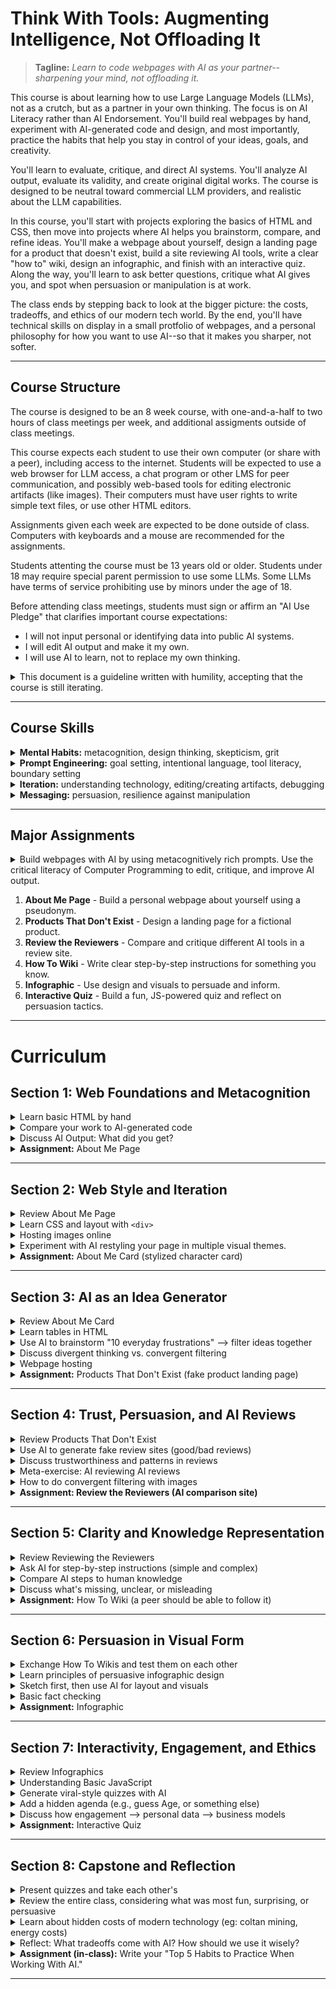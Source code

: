 # Think With Tools: Augmenting Intelligence, Not Offloading It

> **Tagline:** *Learn to code webpages with AI as your partner--sharpening your mind, not offloading it.*

This course is about learning how to use Large Language Models (LLMs), not as a crutch, but as a partner in your own thinking. The focus is on AI Literacy rather than AI Endorsement. You'll build real webpages by hand, experiment with AI-generated code and design, and most importantly, practice the habits that help you stay in control of your ideas, goals, and creativity.

You'll learn to evaluate, critique, and direct AI systems. You'll analyze AI output, evaluate its validity, and create original digital works. The course is designed to be neutral toward commercial LLM providers, and realistic about the LLM capabilities.

In this course, you'll start with projects exploring the basics of HTML and CSS, then move into projects where AI helps you brainstorm, compare, and refine ideas. You'll make a webpage about yourself, design a landing page for a product that doesn't exist, build a site reviewing AI tools, write a clear "how to" wiki, design an infographic, and finish with an interactive quiz. Along the way, you'll learn to ask better questions, critique what AI gives you, and spot when persuasion or manipulation is at work.

The class ends by stepping back to look at the bigger picture: the costs, tradeoffs, and ethics of our modern tech world. By the end, you'll have technical skills on display in a small protfolio of webpages, and a personal philosophy for how you want to use AI--so that it makes you sharper, not softer.

---

## Course Structure
The course is designed to be an 8 week course, with one-and-a-half to two hours of class meetings per week, and additional assigments outside of class meetings.

This course expects each student to use their own computer (or share with a peer), including access to the internet. Students will be expected to use a web browser for LLM access, a chat program or other LMS for peer communication, and possibly web-based tools for editing electronic artifacts (like images). Their computers must have user rights to write simple text files, or use other HTML editors.

Assignments given each week are expected to be done outside of class. Computers with keyboards and a mouse are recommended for the assignments.

Students attenting the course must be 13 years old or older. Students under 18 may require special parent permission to use some LLMs. Some LLMs have terms of service prohibiting use by minors under the age of 18.

Before attending class meetings, students must sign or affirm an "AI Use Pledge" that clarifies important course expectations:<ul>
<li>I will not input personal or identifying data into public AI systems.
<li>I will edit AI output and make it my own.
<li>I will use AI to learn, not to replace my own thinking.
</ul>

<details>
  <summary>This document is a guideline written with humility, accepting that the course is still iterating.</summary><ul>
  <li>AI technology may advance quickly enough to obsolete the course before it is fully implemented in a class.
  <li>For an instructor to expect to teach this course well, they should have familiarity with LLMs (as a practical requirement), and Design Thinking or other rapid prototyping experience (as an internalized process, to help iterate this course while administering it). Before teaching this course, a new teacher is advised to ask an LLM to teach them Design Thinking, including thoughts on applying Design Thinking to teaching a new course.
  <li>Additional notes are included (behind summary expansions like this) by the author. These are to provide details, context, and some suggestions for specific in-class implementations.
  <li>The author acknowledges that this course is probably too ambitious as written. It doesn't allow much accommodation for students who have difficulty (like ESL, poor gemeral computer use, outdated computers, learning disabilities), and expects a lot of technical expertise from the instructor as well. Time estimates are not tested. Significant implementation details are still absent.
  <li>Please contact the course developer at michael.vaganov@gmail.com with feedback.
  </ul>
</details>

---

## Course Skills
<details>
  <summary><b>Mental Habits:</b> metacognition, design thinking, skepticism, grit</summary><ul>
  <li>Metacognition: Do I understand the problem? What did I think I was asking the AI for? What do I think the AI thought I asked for? Is there something I need more clarity about to form a better question or better instruction?
  <li>Design Thinking: What are the goals to achieve? Can those goals be separated into other goals? What is the most important goal? How can I test if the goals are good? What can I try to achieve those goals? How can I test if our approach is good?
  <li>Skepticism & Critical Thinking: Is the AI telling me the truth? How can I test if it is true? Could my prompt be improved to make the AI more rigorous? Does this even make sense for me to ask? Does this make sense for me to do? Is the AI's suggestion actually good?
  <li>Grit: Is progress being made toward my goal? Is there a small goal I can achieve next? Can I adjust the goal to be more engaging? Can I adjust the webpage to be more engaging?</ul>
</details>
<details><summary><b>Prompt Engineering:</b> goal setting, intentional language, tool literacy, boundary setting</summary><ul>
  <li>Strong goal setting: What kinds of goals is the AI good at understanding? How can I identify a clear goal for the AI model? Does it help to identify what is not a goal? How can I use the AI tool to help me understand my own goal?
  <li>Intentional Language Use: What is the purpose I'm trying to convey? What do the individual words mean? How can I use the model to help refine the prompt?
  <li>Tool Literacy: What are the AI models? What can the models do? How do we use the models well? Are there non-LLM tools I can use to improve AI output?
  <li>Boundary Setting: What is not OK to ask the AI? Can companies sell what we write (and read) on the internet?</ul>
</details>
<details><summary><b>Iteration:</b> understanding technology, editing/creating artifacts, debugging</summary><ul>
  <li>Understanding Technology: What does this HTML code do? What is possible for HTML to do? How is HTML different from CSS, or JavaScript? How do I make a webpage on the internet? What is the internet?
  <li>Editing/Creating Artifacts: Can I edit HTML code, images, and other artifacts using non-AI tools? What tools can I use? How do I do that? Can AI help me learn to use the tools better?
  <li>Debugging: What is the problem? How do I solve it? How can I learn how to solve it? How can I understand the problem more clearly?
</ul></details>
<details><summary><b>Messaging:</b> persuasion, resilience against manipulation</summary><ul>
  <li>Pursuasion: What do I care about? What do other people care about? How can I make someone care about something? Where can I learn more about persuasive messaging?
  <li>Resilience: What are common messaging tactics that control attention? What messaging tactics work on me?
</ul></details>

---

## Major Assignments
<details><summary>Build webpages with AI by using metacognitively rich prompts. Use the critical literacy of Computer Programming to edit, critique, and improve AI output.</summary><ul>
<li>Assignments in this class are more like art projects than math assignments. Students should be encouraged to express themselves, and hold their work to a standard defined by the scrutiny of their peers. Suggestions for critique guidelines:<ul>
  <li>As a group, discuss the page categorically:<ul>
    <li>Vibe Check: How does it make you feel?
    <li>Design & Layout: Is the page balanced well? Is there a clear prupose to colors? Is the spacing and typography good? Is there a good visual hierarchy (what catches the eye first, and then what, and then what, ...)? Is the page cohesive?
    <li>Clarity & Communication: Can we tell what the page is trying to say? Are the ideas easy to grasp? Does the style fit the message?
    <li>Use of HTML/CSS Fundamentals: Does the structure make sense? Is it readable to make manual edits? 
    <li>Creativity and Personal Expression: Is the design original or unique? Were there any risks taken that paid off? Is there a notable style? Is there a point of view expressed?
    <li>Constructive Feedback: What is working well? What could be stronger? Concrete/specific suggestions? <i>Critique = Curiosity + Specificity + Kindness</i>
  </ul>
  <li><b>Feel, Communicate, Improve</b>: Each student should give a 3 word critique for each other student. One word for <i>how the page feels</i>, one word for what that student recognizes <i>the page is communicating</i>, and one word for <i>what the page could improve</i> if it had to change one thing.
</ul>
<li>For each assignment, consider making this outline into a ruberic for grading, or a worksheet for students to fill out with each assignment:<br><ul>
  <li>Planning:<ol>
    <li>Explicit goals:
    <li>Prompt:
    <li>Extra Meaning:
    <li>Personal Goals:
    <li>Additional Questions:
    <li>Rough Sketch:
  </ol>
  <li>Implementation:<ul>
    <li>Quality of Results of Prompt Alone:
    <li>Quality of Results of Prompt & Extra Data:
    <li>Was the Writing the Extra Data Worth It:
    <li>How You Improved It:
    <li>Affirm Ethical AI Use:
  </ul>
</ul>
<li>Planning: preparation before interacting with your AI:<ol>
  <li>Identify your general goal for the assignment. Think about how you want to fulfill the requirements. Writing notes, diagrams, or mind-maps for yourself may improve your own clarity of thoughts.
  <li>Write a prompt that you think will generate what you want. Save this prompt, it will be used later.
  <li>Write down, in your own words, what you think this assignment is really asking for. Are there any important assumptions? Are there any non-obvious goals?
  <li>Write a your personal goal in doing this assignment if you have any, besides just fulfilling assignment requirements. Do you have any extra creative ambition? Could you use this output for another assignment?
  <li>Write down at least 3 questions to ask about this assignment. For example:<ul>
    <li>Do you know how to create the best picture possible to express your ideas? If not, ask about a good approach for selecting a picture.
    <li>Do you know the latest news about your topic? If not, ask if there is any important recent news about it.
    <li>Do you want an educated opinion about something related to your topic? If so, ask what you want the opinion about.
    <li>Do you know if a similar webpage already exists that you can be inspired by? If not, ask if there is such a page.
    <li>Do you want to know an interesting factoid about a related topic? If so, ask for an interesting factoid about a specific topic.
    <li>Do you know what it is about your topic that is most interesting or important to most people? If you don't, ask what is the most important or interesting thing about the topic.
    <li>Do you know the best way to express a specific message you want to share? If not, write your message and ask for alternative wording.
    <li>... you can ask an LLM to provide more example questions if you need more questions.
  </ul>
  <li>Draw an outline of the web page you want to meet the assignment. There are multiple ways you could do this:<ul>
    <li>Use a physical paper with a pen or pencil to sketch boxes for each area of your webpage, and label what each box is for. Take a digital picture of this sketch, with a cell phone or laptop webcam.
    <li>Draw a picture using a simple graphics program, like MSPaint on Windows.
    <li>Use text boxes in a word processor or presentation software and then take a screenshot.
  </ul>
</ol>
<li>Implementation: After preparation steps:<ul>
  <li>Imagine what you expect the AI to do. You don't need to write this down, but writing it can help your thought process.<ul>
    <li>What kind of thing will it say?
    <li>What questions will it answer?
    <li>Will it seemingly ignore any part of your prompt?
  </ul>
  <li>Give the LLM your prompt from step 2. Evaluate the LLM's output<ul>
    <li>Is it good?
    <li>Does it do everything you want?
  </ul>
  <li>Consider the preparation work you did before sharing the prompt with the LLM. In a new AI window, give the background information from step 3, your goal(s) from step 4, and the questions you wrote for step 5. Also, take the picture of your outline from step 6 and feed that image into the LLM. After providing all of this input, give it your prompt from step 2 (or a modified version of that prompt if it seems appropriate). Evaluate the output.
  <li>Compare the output from the first prompt that didn't contain any of your other thoughts or goals to the second prompt that did. Was the different output worth the extra effort?
  <li>Intellectual Property is a complex topic when it comes to AI. It is a best practice to improve or make your own modification to AI results before posting it as your own, to avoid many Intellectual Property problems. Making your own modifications makes the work "Transformative" instead of "Derivative". This distinction is important, because Transformative works are "Fair Use", and do not require special copyright permissions (Parody, obvious lies made for comedic effect, is also considered "Fair Use").
  <li>Before submitting or sharing any assignments, verify the following considerations were taken into account:<ul>
    <li>Privacy: "Did I share anything personal?"
    <li>Attribution: "Do I know where this content came from (is it Fair Use)?"
    <li>Truthfulness: "Can I verify claims? Or is this clearly Parody?"
  </ul>
</ul>
<li>Be prepared to share your prompts and the LLM's webpage results with the class during the next class meeting. Each assignment may have additional asks which you should also be prepared for during your brief presentation.
<li>Edit the generated HTML or CSS to tweak the results. Feel free to ask the LLM to make the changes for you, or for syntax help so you can change things yourself. It better to make the changes yourself, for creative practice, for Transformative Fair Use, and for continuous engagement of your own mind, which will improve final work quality.
<li>These assignments can become very time consuming if students focus on perfection. Instead, focus on engaging your mind on essential deliverables for each assignment. <i>Don't make it perfect, make it clear.</i>
</ul></details>

1. **About Me Page** - Build a personal webpage about yourself using a pseudonym.  
2. **Products That Don't Exist** - Design a landing page for a fictional product.  
3. **Review the Reviewers** - Compare and critique different AI tools in a review site.  
4. **How To Wiki** - Write clear step-by-step instructions for something you know.  
5. **Infographic** - Use design and visuals to persuade and inform.  
6. **Interactive Quiz** - Build a fun, JS-powered quiz and reflect on persuasion tactics.  

---

# Curriculum

## Section 1: Web Foundations and Metacognition
<!-- ~60-110 min -->
<details><summary>Learn basic HTML by hand</summary><ul>
<li><i>(5 min)</i> Introduce the importancs of web programming. "Web development with HTML, CSS, and JavaScript is critical literacy in this course. It is true that by the end of the class, the AI will be writing most of your code. However, it is an inescapable fact that these technical skills are required to edit, critique, and improve AI output. web programming is not mechanics that can be ignored, it is the source of your most powerful agency when doing web development."<br>
"We are going to write HTML by hand, so that you can get a feel for the technology, and understand the output that LLMs give us."
<li><i>(2 min)</i> Have each student create a plain text file, with a <code>.html</code> suffix
<li><i>(30 min)</i> Write "Hello World! This is my first HTML webpage." Starting from scratch, from an empty file with some understandable text, add HTML tags one at a time. This will give students clarity about how to program, and dispel some ambiguity about what code does. Make predicitons about output and test those predictions often, so that students can recognize and get into that habit as well.<ul>
<li>Use <code>b</code>old, <code>i</code>talics, <code>u</code>nderline, and <code>strike</code> tags to change the appearance of words written in the page.
<li>Add an image. show how the <code>img</code> tag works (<code>src</code> and <code>with</code> or <code>height</code> variables)
<li>Show how the <code>a</code>nchor tag works (<code>href</code> to google.com, or some other safe website)
<li>Show <code>p</code>, <code>br</code>, <code>h1</code>, <code>h2</code>, <code>h3</code> tags
<li> Look at each student's work as they follow along with your tutorial.
</ul>
</ul></details>
<details><summary>Compare your work to AI-generated code</summary><ul>
<li><i>(2 min)</i> Ask each student to "imagine what is the simplest HTML webpage you can make." Have them describe their expectation to a peer.
<li><i>(2 min)</i> Have each student prompt an LLM "<code>What's the simplest HTML webpage you can make?</code>" How was it different from expectations?
<li><i>(2 min)</i> Ask an LLM to list the basic HTML tags used for formatting, with an example of syntax using each tag, and expected output.
</ul></details>
<details><summary>Discuss AI Output: What did you get?</summary><ul>
<li> <i>(10 min)</i> Discuss: Did it explain it's thinking? Did the LLM output more HTML syntax than you expected? Or less?
<li><i>(5-40 min)</i> Try a different LLM and see if the results are different. Here are the best LLMs as of the writing of this document: <a href="https://chatgpt.com/">ChatGPT</a>, <a href="https://claude.ai/">Claude</a> (age 18+), <a href="https://deepseek.ai/">Deepseek</a> (age 18+), <a href="https://gemini.google.com/">Gemini</a>, <a href="https://grok.com/">Grok</a>. Encourage students to try each one at some point during the class. Because of the rate of change in the AI industry, expect this list of recommended LLMs to change during the class. Be prepared to research a better list before class starts. As a baseline, ChatGPT is likely to be the best option, since OpenAI is an AI product focused company, and as of October 2025, it is an outlier in how extremely well funded it is, with clear plans to develop robust infrastructure to support its popularity. 
<li><i>(2 min)</i> Using a chat program or LMS that the entire class has access to, have each student cut-and-paste their favorite sentence generated by an LLM from today's exercises.
</ul></details>
<details><summary><b>Assignment:</b> About Me Page</summary><ul>
<li>Write your pseudonym (fake name) in a simple webpage. Add personal information about yourself that you want people to know (but not sensitive identity information). Consider what you think is important to you, and what is important for other people to know about you.
<li>Use at least 3 different tags (for example: <code>h1</code> for a title, <code>b</code> to make important text bold, <code>img</code> to include an image you think is important).
<li>When you were writing the HTML code, did you imagine what the output would look like? did the output come out like you expected?
<li>Paste your HTML code into an LLM and ask it to make changes to it. For example "take this webpage and make it look like a modern blog post". Look at the HTML output to understand it. Test your understanding with small edits.
<li>Be sure to NOT include too much personal information. It is possible for LLMs to leak data, and this information could be used for identity theft in the future.<ul>
  <li>Avoid sharing your real name, address, phone number, email address, birthdate, middle name, what school you are attending, the names of your pets, names of family members
  <li>NEVER share passwords, PINs, passport/drivers-license/social-security numbers, bank acount numbers, or any other unique numbers associated with your identity.
</ul>
</ul></details>

---

## Section 2: Web Style and Iteration
<!-- ~60-120 min -->
<details><summary>Review About Me Page</summary><ul>
<li><i>(5-30 min)</i> Each student should briefly show their personal webpage, and answer any questions the teacher or other students might have about it.
</ul></details>
<details><summary>Learn CSS and layout with <code>&lt;div></code></summary><ul>
<li><i>(20 min)</i> Write all of the CSS exaple code below, incrementally, from an empty .html file. Just as before, start from scratch, and test expectations often.<ul>
<li>Students should write the same code as you. Ask them to speak up if their output looks incorrect. It is critical that students have a strong baseline of understanding how typed syntax creates web artifacts.
<li>Start with the body, without any CSS classes defined. View the webpage.
<li>Add the CSS classes one at a time, viewing the webpage between each addition.<br><code>
&lt;body><br>
&nbsp;&nbsp;&lt;h1>Confucius said:&lt;/h1><br>
&nbsp;&nbsp;&lt;p><br>
&nbsp;&nbsp;&nbsp;&nbsp;If your plan is one year, &lt;span class="bluetxt">plant rice&lt;/span>.<br>
&nbsp;&nbsp;&nbsp;&nbsp;If your plan is ten years, &lt;span class="greentxt">plant trees&lt;/span>.<br>
&nbsp;&nbsp;&nbsp;&nbsp;If your plan is one hundred years, &lt;span class="redtxt">educate children&lt;/span>.<br>
&nbsp;&nbsp;&lt;/p><br>
&lt;/body><br>
&lt;style type="text/css"><br>
h1 {<br>
&nbsp;&nbsp;font-family: courier, courier-new, consolas, serif;<br>
&nbsp;&nbsp;font-size: 20pt;<br>
&nbsp;&nbsp;color: blue;<br>
&nbsp;&nbsp;border-bottom: 2px dotted blue;<br>
}<br>
html {<br>
&nbsp;&nbsp;font-family: arial, verdana, sans-serif;<br>
&nbsp;&nbsp;font-size: 12pt;<br>
}<br>
p { color: #3030a0 }<br>
.redtxt { color : #FF0000; }<br>
.greentxt { color : #0f0; }<br>
.bluetxt { color : blue; }<br>
&lt;/style><br>
</code>
</ul>
<li><i>(20 min)</i> Teach basic Div tags. Use a similar approach to the one for CSS (start with basic HTML first, view result, add classes incrementally while refreshing to check results). Use the following code (or something similar):<br><code>
&lt;head><br>
&nbsp;&nbsp;&lt;title>Web Development Haiku&lt;/title><br>
&nbsp;&nbsp;&lt;style type="text/css"><br>
&nbsp;&nbsp;&nbsp;&nbsp;.footer { border: 2px dotted; border-color: #44f; color: #44f; padding: 5px; text-align: right; }<br>
&nbsp;&nbsp;&nbsp;&nbsp;.content { border: 1px solid; background-color: white; margin: 10px; padding: 2px; }<br>
&nbsp;&nbsp;&nbsp;&nbsp;.title_area { background-color: black; font-size: 200%; text-align: center; color: #aaf; }<br>
&nbsp;&nbsp;&nbsp;&nbsp;.container { background-color: #aaf; padding: 20px; width: 400; }<br>
&nbsp;&nbsp;&nbsp;&nbsp;.main_image {<br>
&nbsp;&nbsp;&nbsp;&nbsp;&nbsp;&nbsp;width: 300; height: 200; background-repeat: no-repeat;<br>
&nbsp;&nbsp;&nbsp;&nbsp;&nbsp;&nbsp;background-image: url(https://nickelodeonuniverse.com/wp-content/uploads/Spongebob.png)<br>
&nbsp;&nbsp;&nbsp;&nbsp;}<br>
&nbsp;&nbsp;&lt;/style><br>
&lt;/head><br>
&lt;body style="background-color: #ffffdd;"><br>
&nbsp;&nbsp;&lt;div class="container"><br>
&nbsp;&nbsp;&nbsp;&nbsp;&lt;div class="title_area">iStruggle&lt;/div><br>
&nbsp;&nbsp;&nbsp;&nbsp;&lt;div class="main_image">&lt;/div><br>
&nbsp;&nbsp;&nbsp;&nbsp;&lt;div class="content"><br>
This is my webpage&lt;br><br>
I write whatever I want&lt;br><br>
But, does it work yet?<br>
&nbsp;&nbsp;&nbsp;&nbsp;&lt;/div><br>
&nbsp;&nbsp;&nbsp;&nbsp;&lt;div class="footer">if you can read this, my HTML works.&lt;/div><br>
&nbsp;&nbsp;&lt;/div><br>
&lt;/body></code>
</ul></details>
<details><summary>Hosting images online</summary><ul>
<li><i>(2-40 min)</i> Show the class how to host an image on the internet in a way that is accessible to your teaching environment (some image sharing websites might be blocked). <a href="https://uploadcare.com/pricing/">uploadcare</a> or <a href="https://docs.github.com/en/pages/getting-started-with-github-pages/creating-a-github-pages-site">github</a> might be appropriate. Prepare this before class starts; technical difficulties can arise in practice. If your web traffic is filtered by strict school policies, use an LLM to try to find workarounds.<ul>
 <li>Why can't we just share image files from our own computers with the internet?
 <li>What is The Internet?
</ul>
</ul></details>
<details><summary>Experiment with AI restyling your page in multiple visual themes.</summary><ul>
<li><i>(3 min)</i> Cut and paste the HTML page into an LLM. ask the LLM how to modify it for different results (like left-alignment of the title, or different colors)
<li><i>(2 min)</i> Ask the LLM to restyle your page in at least 3 different styles (for example: minimalist, retro, neon). For example: "Restyle this page to have a minimalist aesthetic".
<li><i>(2 min)</i> Using a chat program or LMS that the entire class has access to, have each student cut-and-paste their favorite sentence generated by an LLM from today's exercises.
</ul></details>
<details><summary><b>Assignment:</b> About Me Card (stylized character card)</summary><ul>
<li>Create a character card about yourself, like those used in games. Include a picture and some information about yourself.
<li>Consider what is the most important thing about you that people should know. Do you have a passion? Do you have a skill you want to be known by? What reputation do you want the world to have about you?
<li>Feel free to use content from your previous assignment.
<li>You can use the last 'div' example as a starting point for a design/structure.
<li>Use an LLM to restyle the page with a new theme. Make at least one manual edit to the CSS of your favorite styled webpage.
</ul></details>

---

## Section 3: AI as an Idea Generator
<!-- ~76-121 min -->
<details><summary>Review About Me Card</summary><ul>
<li><i>(5 min)</i> Pair up, and explain your character card to one other student. Why did you choose that image? Why did you write that text? What did you modify from any LLM generated output?
<li><i>(15 min)</i> The class should reconvene after a short time for group discussion, and each student should briefly show their character card to the entire class. Students should be ready to answer any questions about their work.
</ul></details>
<details><summary>Learn tables in HTML</summary><ul>
  <li><i>(15 min)</i> Teach basic HTML tables. You can use a similar approach to the one for CSS, with the following code (or something similar):<code><br>
&lt;table><br>
&nbsp;&nbsp;&lt;tr><br>
&nbsp;&nbsp;&nbsp;&nbsp;&lt;th>First&lt;/th>&lt;th>Last&lt;/th>&lt;th>First Company&lt;/th><br>
&nbsp;&nbsp;&lt;/tr>&lt;tr><br>
&nbsp;&nbsp;&nbsp;&nbsp;&lt;td>Bill&lt;/td>&lt;td>Gates&lt;/td>&lt;td>Traff-O-Data&lt;/td><br>
&nbsp;&nbsp;&lt;/tr>&lt;tr><br>
&nbsp;&nbsp;&nbsp;&nbsp;&lt;td>Steve&lt;/td>&lt;td>Jobs&lt;/td>&lt;td>"blue box"&lt;/td><br>
&nbsp;&nbsp;&lt;/tr><br>
&lt;/table><br>
&lt;style type="text/css"><br>
table { border: 1px solid #f00; border-spacing: 5px; }<br>
td { border: 1px solid black; padding: 10px; }<br>
th { border: 5px dotted #0ff; padding: 0px; }<br>
&lt;/style><br>
  </code>
</ul></details>
<details><summary>Use AI to brainstorm "10 everyday frustrations" --> filter ideas together</summary><ul>
<li><i>(10-20 min)</i> Prompt: <code>List 10 everyday frustrations people have that could inspire a product.</code><ul>
  <li>Have different students generate the list with different LLMs. Determine with the class what the most compelling ideas are. Consider assigning roles to the AI to focus it's thinking. For example:<ul>
    <li><code>You are a pragmatic, fiscally conservative product developer. List 10 everyday frustrations that can be solved with a product that costs less than $5 to manufacture.</code>
    <li><code>You are a forward-thinking techno-utopian product designer. List frustrations you expect people will have with new technology expected within the next 1 to 5 years.</code>
    <li><code>You are a mechanically inclined DIYer with expert 3D printing skills. List the top 10 product ideas that people in your hackerspace have been asking you to build a product for. Do not include ethically dubious product ideas.</code>
  </ul>
  <li>Did the LLMs miss any important frustrations that the students are focused on?
  <li>Pick a topic with students, possibly from the list of frustrations.
</ul>
<li><i>(10-20 min)</i> Example prompt: <code>Create a table of possible new product solutions to [insert frustrating problem description here]. For each new solution, identify practical use (does the new product solve the problem), practical feasibility (could the new product actually be created) and financial feasibility (could this new product be produced cheaply).</code><ul>
<li>Impractical and expensive products are not bad output, this is an exercise to judge the AI's brainstorming and evaluation.
<li>Show how to use AI image generators to create placeholder images of new products.
<li>Show how to feed sketches into image generators to make product images with specific details.
</ul>
</ul></details>
<details><summary>Discuss divergent thinking vs. convergent filtering</summary><ul>
<li><i>(2 min)</i> Identify that as you have been reading lists and tables generated by AI, you have been evaluating which ideas are nonsense, and which are promising.
<li><i>(2 min)</i> Identify how the AI is being used for Divergent Thinking (generating different ideas), and your human intuition is being used for Convergent Filtering (recognizing signal in the LLMs' noise). Remind students that humans should include their ideas during generation, to help prompt and guide the AI, and to maintain intellectual engagement with the process.
<li><i>(5-10 min)</i> Discuss: Were there any ideas that seem like no person could have thought of them? Did the LLM provide an real "creative" value? Did it do much more than organize thoughts? Is organizing thoughts enough value to justify the time cost of using AI for brainstorming? Imagine 2 different teams: one that uses AI for brainstorming, and one that doesn't. Which team will have more ideas? Which team will be able to implement their ideas better?
<li><i>(2 min)</i> Have each student cut-and-paste what they think the worst idea is that the AI generated from today.
</ul></details>
<details><summary>Webpage hosting</summary><ul>
  <li><i>(10-30 min)</i> Show the class how to host webpages on the internet. <a gref="https://docs.github.com/en/pages/getting-started-with-github-pages/creating-a-github-pages-site">Github</a> is a reliable host for simple web pages. There are almost certainly others as well. <h1>This Requires Preparation Well Before Class.</h1> Test this in an environment as close to the student's environment as possible. Use an LLM to determine if there is an easier method for students to have their webpages hosted. Explain that these webpages will be used in a public portfolio, which students can share with their friends and parents, and use as skill advertisement to future employers.</ul></details>
<details><summary><b>Assignment:</b> Products That Don't Exist (fake product landing page)</summary><ul>
<li>Create a landing page for a new product that doesn't yet exist. Include images, and text descriptions of the product. Try to make a product that people will want to buy. It's ok if you don't know how to create it, or if the product is impractical.
<li>Before starting the assignment, ask students to:<ul>
  <li>Consider: could you come up with a better ideas by combining ideas that the AI listed?
  <li>After selecting a product to make your page about, ask a peer student or the teacher for their thoughts about your idea.
  <li>When generating the image for your product, use a sketch or draft image as part of the prompt.
  <li>You will be asked to present your product. During your presentation, be ready to identify at least one thing you removed/replaced from the LLMs generated output.
<li>Host this page on the internet, so it can be shared easily in the next class.
</ul>
</ul></details>

---

## Section 4: Trust, Persuasion, and AI Reviews
<!-- ~84-104 min -->
<details><summary>Review Products That Don't Exist</summary><ul>
<li><i>(2 min)</i> Before reviewing assignments from the previous class, ask the students to make note of what is inspiring or pusuasive about the web pages. Also ask them to be ready to explain what they removed/replaced from the LLM generated content.
<li><i>(20 min)</i> Review the pages with students, asking each one about how they altered the LLM output. After the review, discuss what the most pursuasive and inspiring things about the pages. Did the AI output surprise anyone?
</ul></details>
<details><summary>Use AI to generate fake review sites (good/bad reviews)</summary><ul>
<li><i>(20 min)</i> In class exercise: Have an LLM generate a fake reviews site with fake reveiws, possibly for a class favorite from the Products That Don't Exist. Have the LLM include good reviews and bad reviews. Generate the fake review text seperately from the page. Use at least 3 different prompts, with specific outcomes. For example:<ul>
  <li>"<code>Write 5 negative and 5 positive reviews for [product name], which is [product description].</code>"
  <li> "<code>Create a detailed product review of [product name], praising the nuanced quaility of the product design, and complaining about integration with a related niche product.</code>"
  <li> "<code>Review [product name] with a superfluously positive perspective, giving detailed affirmations of it's design and fit for purpose. The last 10% of the review should reveal a hilarious usecase that the product is not at all intended for, but the reviewer is apparently satisfied with.</code>"
</ul> 
<li><i>(2 min)</i> share the most extreme review written by an LLM.
</ul></details>
<details><summary>Discuss trustworthiness and patterns in reviews</summary><ul>
<li><i>(15 min)</i> Discuss any patterns you can recognize in the reviews. Which reviews seem the most trustworthy? Does everyone in class have the same opinions?
</ul></details>
<details><summary>Meta-exercise: AI reviewing AI reviews</summary><ul>
<li> <i>(5 min)</i> Have the AI review a product based using other AI reviews as input. Is the most recent AI review (the one based on other AI reviews) strange at all? Is there anything factually wrong in the latest review when compared to the original product?
</ul></details>
<details><summary>How to do convergent filtering with images</summary><ul>
<li> <i>(20-40 min)</i> <a href="https://www.photopea.com/">Photoshop tools</a> can combine and manipulate images. Using AI tools, you can create AI generated image parts, and arrange them in a collage, using different layers and effects. Show students how to generate a few images, and combine precisely using photoshop-like software. Prepare this before class starts, including some prepared images. This exercise can rapidly get derailed by technical challenges and internet slowdowns.
</ul></details>
<details><summary><b>Assignment: Review the Reviewers (AI comparison site)</b></summary><ul>
<li>Create a website that reviews and compares different AI tools. Compare at least 3 similar AI tools. Use a table to compare capabilities. Include an icon for each compared element.
<li>Host this page on the internet, so it can be shared easily in the next class.
</ul></details>

---

## Section 5: Clarity and Knowledge Representation
<!-- ~100-105 min -->
<details><summary>Review Reviewing the Reviewers</summary><ul>
  <li> <i>(25 min)</i> Share review sites as a class. Have each student identify which AI tool got the best reviews on their review site. Ask each student "Which review seems the most credible?" Did anything about the AI output surprise anyone?
</ul></details>
<details><summary>Ask AI for step-by-step instructions (simple and complex)</summary><ul>
<li> <i>(20 min)</i> Ask the AI how to do something "simple", and provide step by step instructions. For example: "give me instructions for how to make a peanutbutter sandwich". Discuss the results.<ul>
<li> What did you ask instructions about? Is everything correct?
<li> Did the AI miss anything?
</ul>
</ul></details>
<details><summary>Compare AI steps to human knowledge</summary><ul>
<li> <i>(10 min)</i> Ask the AI how to do something more specific that you know how to do, like defeat a winning strategy for your favorite game. If you don't know what to ask, ask the LLM to provide a list of topics that an average human is probably much more knowledgable about than an LLM.
</ul></details>
<details><summary>Discuss what's missing, unclear, or misleading</summary><ul>
<li> <i>(20 min)</i> Discuss with the class what kinds of things AI seems to be bad at knowing. Compare it to what AI seems to be good at knowing. Try to define what is missing. Is there a common theme? Is there a missing perspective? Is there a kind of information that could be helpful but is absent?
<li> <i>(20 min)</i> Explain Word Vectorization. In a nutshell:<ul>
  <li> Computers can only process numbers, and must turn all information into pure numbers, or lists of numbers. We call a list of numbers a "vector".
  <li> A list of numbers can describe a position. Math can distances between positions.
  <li> We can create a position vector for every word. Similar words will have a similar position. The more numbers (or dimensions) the vector has, the more clarity there will be about word associations.
  <li> Computers can be used to calculate good word positions, and based on reading real sentences.
  <li> <a href="https://youtu.be/gQddtTdmG_8?t=697">Computerphile exploration</a>
  <li> <a href="https://youtu.be/xn1OThRDqfk?t=38">Word vectors as platonic forms (perfect abstractions) made of numbers</a>
  <li> <a href="https://www.youtube.com/shorts/FJtFZwbvkI4">3blue1brown</a>
  <li> <a href="https://www.youtube.com/shorts/DAZwtb4x0Xc">Word Vectorization in one minute</a>
</ul> Having mathematically clear word associations explains why AI is good at working with ideas as rooted in words, instead of ideas as rooted in experience. (note: AI is also extremely good at naming things because of this foundation)
<li> <i>(5-10 min)</i> Comprehension Quiz:<ul>
  <li> King - Man = <ol type="a"><li>Dog<li>Monarch<li>Friend<li>Bucket</ol>
  <li> King - Man + Woman = <ol type="a"><li>Cat<li>Singer<li>Queen<li>Castle</ol>
  <li> Man - Adult = <ol type="a"><li>Boy<li>Cat<li>Girl<li>Car</ol>
  <li> Woman - Adult = <ol type="a"><li>Boy<li>Cat<li>Girl<li>Airplane</ol>
  <li> Cow - Moo + Dog = <ol type="a"><li>Oink<li>Woof<li>Meow<li>Hiss</ol>
  <li> Car - Road + Sky = <ol type="a"><li>Friend<li>Singer<li>Girl<li>Airplane</ol>
  </ul>
</ul>
</ul></details>
<details><summary><b>Assignment:</b> How To Wiki (a peer should be able to follow it)</summary><ul>
<li> Build a simple wiki-style site explaining how to do something you know well. A peer classmate should be able to follow the instructions.
<li> Make sure you edit the instructions generated by the LLM so that they are more accurate, and be prepared to explain some of those details to the class.
<li> Host this page on the internet, so it can be shared easily in the next class.
</ul></details>

---

## Section 6: Persuasion in Visual Form
<!-- ~120 min -->
<details><summary>Exchange How To Wikis and test them on each other</summary><ul>
<li> <i>(20 min)</i> Each student should pick a peer, and trade How To Wikis with each other. Pair up, and try to do your partner's tutorial
<li> <i>(10 min)</i> After some time doing your peer's tutorial tutorial (or struggling to do it) identify unclear steps, or missing steps. Also, each student should explain to their partner what part of the LLM output they modified.
<li> <i>(20 min)</i> Reconvene as a class to discuss what pain points there were in making instructions for people, and following instructions from other people.</ul></details>
<details><summary>Learn principles of persuasive infographic design</summary><ul>
<li> <i>(20 min)</i> Ask the class what is exciting or curious to them in the world today, and think about how to represent it visually.<ul>
<li> Prompt: <code>What is one surprising fact about [topic you're curious about] that would make a good infographic?</code>
<li> Have students think of an iconic image associated with their idea for an infographic.
<li>Brainstorm ways to turn that icon into something meaningful in an infographic. Ask an AI for ideas.
</ul>
<li> <i>(20 min)</i> Discuss what emotions (or biases) will make the message of this inforgraphic more appealing, surprising, or otherwise engaging? Consider prompting an AI about this topic before teaching the class:<br><code>What are some general guidelines for how to make an appealing infographic? What elements are highly attractive and persuasive to include or emphasize? If there are well known broad concepts or general rules that can be applied as heuristics to infographic persuasiveness, make a note of those.</code>
</ul></details>
<details><summary>Sketch first, then use AI for layout and visuals</summary><ul>
<li> <i>(20 min)</i> Sketch the infographic's structure on paper, labeling what goes where, before AI design help. Take a picture with a digital camera so you can upload it to your LLM. Note that this might take longer than expected, because not all students will have paper and writing implements on hand. If students are confused about what an infographic should look like, recommend that they search for some infographics online, and emulate one that they like. Also remind them that practicing creativity in small ways now is required to practice creativity in more meaningful ways later.
</ul></details>
<details><summary>Basic fact checking</summary><ul>
<li> <i>(10 min)</i> Create an outlandish numerical claims for an infographic (like: "99% of Americans believe AI is going to make their job obsolete"). Ask the LLM to determine if the numerial claim is accurate, and how to determine the accuracy of a statement like that.
</ul></details>
<details><summary><b>Assignment:</b> Infographic</summary><ul>
<li> Use HTML, CSS, and at least one generated image to create an infographic that explains a topic of interest.
<li> Fact check numerical details in the infographic, and use LLMs to verify your facts. Be prepared to discuss these facts, and the fact-checking techniques you used, when presenting your infographic in class. Have your sources documented and ready to share.
<li> Host this page on the internet, so it can be shared easily in the next class.
</ul></details>

---

## Section 7: Interactivity, Engagement, and Ethics
<!-- ~75-115 min -->
<details><summary>Review Infographics</summary><ul>
  <li> <i>(20 min)</i> Before reviewing, ask the students to make note of what is inspiring or pusuasive about the pages. Each student should share their infographics with the class, including references to sources where data came from. As a class, discuss what the most pursuasive and inspiring thing was the infographics. Did the data surprise anyone? Did the AI output surprise anyone?</ul></details>
<details><summary>Understanding Basic JavaScript</summary><ul>
<li> <i>(5-20 min)</i> Show how to prompt code generation and use it responsibly:<ul>
<li> Prompt: <code>Create a webpage using HTML and JavaScript. The webpage should have 2 prominent buttons, one labeled 'A' and the other labeled 'B'. A third button labeled 'Results' should display a label on the page when pressed. This label should include the count of how many times the 'A' and 'B' buttons were pressed.</code>
<li> While sharing your screen, iterate on the code, testing to make sure it still works after each change. If it stops working as expected, backtrack and experiment until you understand what happened.<ul>
  <li> Take the generated HTML/JavaScript, and create an equivalent .html file on your local computer. Test that it works correctly as is. If the first test doesn't work, consider changing the prompt or using a different LLM.
  <li> Make a note about everything that looks foreign. Hypothesize what the new syntax is, and create simple tests to validate your hypothesis. If you are still confused, ask the LLM to explain these new ideas.
  <li> Remove all non-functional code, to create a maximally simplified example.
  <li> Examine each line of code to guess what it does. Rename every variable or function with your own words.
  <li> Refactor the code style to use less inlined logic:<ul><li> Create well named variables to describe partial results <li> Create named functions instead of anonymous lambda epressions</ul>
  <li> Find patterns in the code that can be collapsed into helper functions. Create the helper functions and use them. Test each function separately.
</ul>
<li> Basic ethics of Computer Programming<ul>
  <li> Once code is fully understood, it becomes your code, and you should feel empowered to use it. In practice, understanding is the only price that programmers need to pay for code.
  <li> For a programmer, copying and using code is unethical if it is not understood. There can be extremely negative practical consequences for adding poorly understood code to software. Software bugs are rooted in this lack of understanding. The more software you write, the clearer this will become.
  <li> (possibly out-of-scope additional discussion) In the modern LLM-powered era of softare development, understanding how the code works in an abstract sense is not enough. Programmers must understood how it works <i>in the system it is designed for</i>. This distinction is not dramatic for a webpage, but it could be very dramatic for a robot with motors that spin in the real world. To address this nuance, test all code that touches external systems thouroughly: don't accept hundreds of lines of code from an LLM at once, test just a few. LLMs are unable to experience interactions with external systems, and are unlikely to expect real life consequences.
</ul>
</ul>
</ul></details>
<details><summary>Generate viral-style quizzes with AI</summary><ul>
  <li> <i>(5 min)</i> Come up with an idea for a viral quiz. Something like "what fruit are you?" or "What Spongebob character is your spirit animal?" Ask your LLM for topic ideas after you come up with a few.
  <li> <i>(5 min)</i> Have the AI generate the quiz as an example. Show the JavaScript elements present in the quiz.</ul></details>
<details><summary>Add a hidden agenda (e.g., guess Age, or something else)</summary><ul>
<li> <i>(5 min)</i> <b>This exercise explores how data can be misused. We are learning to resist these tactics, not deploy them.</b> Identify a hidden agenda to add to the quiz. For example: "Rewrite the quiz so it will also help identify the Age of quiz takers."<br> Instead of Age, you can try: Gender, Political Affiliation, Education Level, Occupation, Relationship Status, Risk Tolerance, Brand Affiliation, Home Ownership Status, Voting Liklihood, Privacy Attitudes, Persuadability, Moral Foundations, Patience, Addictions, Cognitive Style, Social Network Density, ...</ul></details>
<details><summary>Discuss how engagement --> personal data --> business models</summary><ul>
<li> <i>(10 min)</i> Ask the AI to help you come up with tricks to make the quiz more engaging, to drive more interaction from users. Brainstorm with your AI how to create a click-baity title or tagline for a quiz. Implement those tricks.
<li> <i>(5-20 min)</i> Discuss with the class: user interaction can be processed to recognize valuable personal data about quiz takers, which can then be bought and sold online. Companies like Google and Meta are extremely profitable because of this kind of data trade. Who would want to buy this kind of data, and why?
<li> <i>(5-10 min)</i> Explain the Cambridge Analytica scandal. Specifically mention how quizzes on Facebook were used to demographically segment millions of American voters, and then serve targeted pursuasive ads to nudge voting behavior during the 2016 presidential election. Explain that this is still not illegal, but that Meta was prosecuted for allowing it, having to pay billions of dollars in fines and settled lawsuits. The incident dramatically changed Meta's internal culture and technical safeguards related to user data privacy. Meta's engineering culture is now a good model of ethical consideration applied to technical infrastructure. Despite Meta's internal rehabilitation, the unethical tactics at the root of the Cambridge Analytica scandal remain viable.<br>For the sake of our own mental autonomy, and our communities' as well, we should be aware of ethical tragedies like this, and avoid them as we create new computing artifacts. 
</ul></details>
<details><summary><b>Assignment:</b> Interactive Quiz</summary><ul>
<li> Make a JS-powered quiz like "What Type of Plant Are You?" or "Can You Survive in the Wild?"
<li> Make sure the quiz has a clear title. Write a description of the quiz in one or two sentences. Also, consider creating an image to summarize the quiz.
<li> Optionally, generate quiz questions that have a specific agenda for sorting quiz takers. If hidden agenda questions are included in the quiz, make sure quiz result data is never saved (to a database or a cookie).
<li> Each quiz quesition and its answers should be checked, and modified to the student's preferences. Also, it might be helpful to ask the LLM why it phrased a question or answer as it did.
<li> Each student should take the quiz at least three times themselves, attempting to get different results. This is to verify that the quiz's mechanisms are functioning. If they are not functioning, students are expected to work with their LLM to debug the quiz (or try to generate the quiz with another LLM).
<li> Host this page on the internet, so it can be shared easily in the next class.
</ul></details>

---

## Section 8: Capstone and Reflection
<!-- ~72-135 min -->
<details><summary>Present quizzes and take each other's</summary><ul>
  <li> <i>(5-10 min)</i> Have each student briefly present their quiz. Just a screen showing a title, very brief description, and maybe an image.
  <li> <i>(20 min)</i> Allow students to do each other's quizzes. Remind students how to host webpages.
  <li> <i>(20 min)</i> Have students discuss what they liked about each other's quizzes.
</ul></details>
<details><summary>Review the entire class, considering what was most fun, surprising, or persuasive</summary><ul>
<li> <i>(5-30 min)</i> Show how to host all webpages from class online in a portfolio, so that work products can be easily shared with people who might be interested in this class, or in the student's work. Prepare how to do this before class starts, since modern tools can change quickly, and technical difficulties can easily derail plans. At the very least, show students how to create a simple webpage that links their previous assignments, and host it online using the mechanism they have been using all class.
<li> <i>(5-20 min)</i> Was making webpages fun in this class? How about creating images? Did you enjoy expressing your self with words and graphics? Did you enjoy brainstorming new products? Something else?
</ul></details>
<details><summary>Learn about hidden costs of modern technology (eg: coltan mining, energy costs)</summary><ul>
<li> <i>(5 min)</i> Discuss LLMs as a possible vehicle for unethical data mining. "Last class, we discussed that companies like Google and Meta sell profiles about consumers. These profiles are a reputation that everyone creates through their actions online. Companies will buy and sell user data based on these reputations." <br>
"Could engagement with LLMs produce any similar value for LLM companies? Who would want to know details about how you interact with an LLM?"
<li> <i>(10-20 min)</i> Discuss other social and ethical tradeoffs that are being made to support our modern technological world, most of which are hidden from you consumers.<ul>
  <li> A 5 to 10 thousand word chat session with an LLM will use around 45 Watt hours of energy, which is about 20 grams of CO2 emmision from an average power grid. It will take an average healthy and mature tree about 8 hours to pull that much CO2 out of the air. Feel free to validate that using an LLM.
  <li> Estimate with the class how many grams of CO2 was emitted to power their LLM prompts during this class. Ask each student to estimate how many words were in their prompts (or how many prompts they think they did with an estimate of 5 to 10 thousand words exchanged per prompt).
  <li> Ask an LLM: What is Coltan mining, and how is it related to modern technology that people use every day?
  <li> Ask an LLM something like this:<br>"Coltan mining is a moral/ethical/environmental cost of producing the convenience of modern technology. LLMs use a significant amount of electricity to generate sometimes dubious value, which can be generated in similarly tragic ways. These are examples of how technology produces moral and environmental hazards as externalities. This is an ethical trade-off being decided without the consent or even awareness of most consumers. Are there any other notable examples of similar moral/ethical/environmental tradeoffs where a decision has being made to cause suffering in one part of the world for the benefit of others in another part of the world?"
  <li> Ask the students if they recognize any additional costs of technology in their own life, beyond these hidden externalities. For example, does social media keep them awake too long at night, reducing the amount of time they have to sleep?
  <li> These costs of technology are real; awareness is the path to improvement.
</ul>
<li> <i>(10 min)</i> Do not misunderstand: we want you to use this technology.<ul>
  <li> <i>Knowing the costs of technology increases our agency to choose wisely.</i>
  <li> Ask the students if they learned anything they could do in this class that they didn't know before the class started.
  <li> It should be evident that this technology is capable of amazing results that humanity is only just beginning to tap into. It can save time, supercharge creativity, and with that extra time and creative value, we can iterate on our unique values to do better work.
  <li> When you use this technolgy, ask yourself if what you are doing is worth the costs. Make choices that are worth the costs. You should be practiced and skilled with this technology. You should avoid being wasteful with it.
</ul>
</ul></details>
<details><summary>Reflect: What tradeoffs come with AI? How should we use it wisely?</summary><ul>
<li> <i>(2-20 min)</i> What did you learn in this class that you want to remember, and practice in the future? Could we codify ideas like this into a list of best practices?
</ul></details>
<details><summary><b>Assignment (in-class):</b> Write your "Top 5 Habits to Practice When Working With AI."</summary><ul>
<li> Are there any good questions you should ask yourself before asking an LLM?
<li> Are there any tools you prefer for different purposes?
<li> Have you learned your own patterns of thinking or acting that help produce better or worse products?
</ul></details>

---
